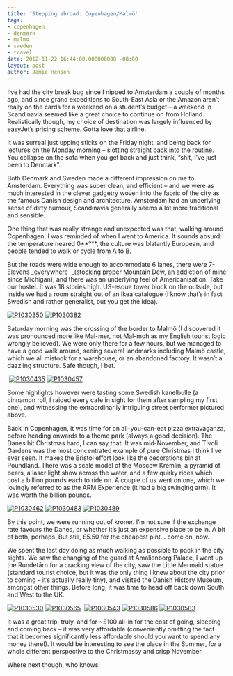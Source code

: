 ```yaml
---
title: 'Stepping abroad: Copenhagen/Malmö'
tags:
- copenhagen
- denmark
- malmo
- sweden
- travel
date: 2012-11-22 16:44:00.000000000 -08:00
layout: post
author: Jamie Henson
---
```


I’ve had the city break bug since I nipped to Amsterdam a couple of months ago, and since grand expeditions to South-East Asia or the Amazon aren’t really on the cards for a weekend on a student’s budget – a weekend in Scandinavia seemed like a great choice to continue on from Holland. Realistically though, my choice of destination was largely influenced by easyJet’s pricing scheme. Gotta love that airline.

It was surreal just upping sticks on the Friday night, and being back for lectures on the Monday morning – slotting straight back into the routine. You collapse on the sofa when you get back and just think, “shit, I’ve just been to Denmark”.

<!-- more -->

Both Denmark and Sweden made a different impression on me to Amsterdam. Everything was super clean, and efficient – and we were as much interested in the clever gadgetry woven into the fabric of the city as the famous Danish design and architecture. Amsterdam had an underlying sense of dirty humour, Scandinavia generally seems a lot more traditional and sensible.

One thing that was really strange and unexpected was that, walking around Copenhagen, I was reminded of when I went to America. It sounds absurd: the temperature neared 0**°**, the culture was blatantly European, and people tended to walk or cycle from A to B.

But the roads were wide enough to accommodate 6 lanes, there were 7-Elevens _everywhere&nbsp; _(stocking proper Mountain Dew, an addiction of mine since Michigan), and there was an underlying feel of Americanisation. Take our hostel. It was 18 stories high. US-esque tower block on the outside, but inside we had a room straight out of an Ikea catalogue (I know that’s in fact Swedish and rather generalist, but you get the idea).

[![P1030350](http://jh47.com/wp-content/uploads/2012/11/P1030350_thumb.jpg "P1030350")](http://jh47.com/wp-content/uploads/2012/11/P1030350.jpg)&nbsp;[![P1030382](http://jh47.com/wp-content/uploads/2012/11/P1030382_thumb.jpg "P1030382")](http://jh47.com/wp-content/uploads/2012/11/P1030382.jpg)

Saturday morning was the crossing of the border to Malmö (I discovered it was pronounced more like Mal-mer, not Mal-moh as my English tourist logic wrongly believed). We were only there for a few hours, but we managed to have a good walk around, seeing several landmarks including Malmö castle, which we all mistook for a warehouse, or an abandoned factory. It wasn’t a dazzling structure. Safe though, I bet.

&nbsp;[![P1030435](http://jh47.com/wp-content/uploads/2012/11/P1030435_thumb.jpg "P1030435")](http://jh47.com/wp-content/uploads/2012/11/P1030435.jpg) [![P1030457](http://jh47.com/wp-content/uploads/2012/11/P1030457_thumb.jpg "P1030457")](http://jh47.com/wp-content/uploads/2012/11/P1030457.jpg)

Some highlights however were tasting some Swedish kanelbulle (a cinnamon roll, I raided every cafe in sight for them after sampling my first one), and witnessing the extraordinarily intriguing street performer pictured above.

Back in Copenhagen, it was time for an all-you-can-eat pizza extravaganza, before heading onwards to a theme park (always a good decision). The Danes hit Christmas hard, I can say that. It was mid-November, and Tivoli Gardens was the most concentrated example of pure Christmas I think I’ve ever seen. It makes the Bristol effort look like the decorations bin at Poundland. There was a scale model of the Moscow Kremlin, a pyramid of bears, a laser light show across the water, and a few quirky rides which cost a billion pounds each to ride on. A couple of us went on one, which we lovingly referred to as the ARM Experience (it had a big swinging arm). It was worth the billion pounds.

[![P1030462](http://jh47.com/wp-content/uploads/2012/11/P1030462_thumb.jpg "P1030462")](http://jh47.com/wp-content/uploads/2012/11/P1030462.jpg) [![P1030483](http://jh47.com/wp-content/uploads/2012/11/P1030483_thumb.jpg "P1030483")](http://jh47.com/wp-content/uploads/2012/11/P1030483.jpg) [![P1030489](http://jh47.com/wp-content/uploads/2012/11/P1030489_thumb.jpg "P1030489")](http://jh47.com/wp-content/uploads/2012/11/P1030489.jpg)

By this point, we were running out of kroner. I’m not sure if the exchange rate favours the Danes, or whether it’s just an expensive place to be in. A bit of both, perhaps. But still, £5.50 for the cheapest pint… come on, now.

We spent the last day doing as much walking as possible to pack in the city sights. We saw the changing of the guard at Amalienborg Palace, I went up the Rundetårn for a cracking view of the city, saw the Little Mermaid statue (standard tourist choice, but it was the only thing I knew about the city prior to coming – it’s actually really tiny), and visited the Danish History Museum, amongst other things. Before long, it was time to head off back down South and West to the UK.

[![P1030530](http://jh47.com/wp-content/uploads/2012/11/P1030530_thumb.jpg "P1030530")](http://jh47.com/wp-content/uploads/2012/11/P1030530.jpg) [![P1030565](http://jh47.com/wp-content/uploads/2012/11/P1030565_thumb.jpg "P1030565")](http://jh47.com/wp-content/uploads/2012/11/P1030565.jpg)&nbsp; [![P1030543](http://jh47.com/wp-content/uploads/2012/11/P1030543_thumb.jpg "P1030543")](http://jh47.com/wp-content/uploads/2012/11/P1030543.jpg) [![P1030586](http://jh47.com/wp-content/uploads/2012/11/P1030586_thumb.jpg "P1030586")](http://jh47.com/wp-content/uploads/2012/11/P1030586.jpg) [![P1030583](http://jh47.com/wp-content/uploads/2012/11/P1030583_thumb.jpg "P1030583")](http://jh47.com/wp-content/uploads/2012/11/P1030583.jpg)

It was a great trip, truly, and for ~£100 all-in for the cost of going, sleeping and coming back – it was very affordable (conveniently omitting the fact that it becomes significantly less affordable should you want to spend any money there!). It would be interesting to see the place in the Summer, for a whole different perspective to the Christmassy and crisp November.

Where next though, who knows!
